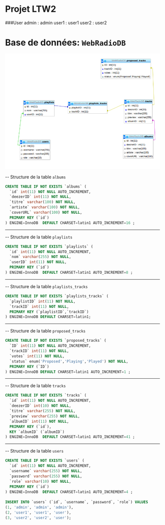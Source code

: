 Projet LTW2
===========

###User
admin : admin
user1 : user1
user2 : user2



# Base de données: `WebRadioDB`

![alt tag](https://raw.githubusercontent.com/ThibaudAV/TW2-ProjetFinal/master/schemaDB_SQL.png)

-- Structure de la table `albums`

```SQL
CREATE TABLE IF NOT EXISTS `albums` (
  `id` int(11) NOT NULL AUTO_INCREMENT,
  `deezerID` int(11) NOT NULL,
  `titre` varchar(100) NOT NULL,
  `artiste` varchar(100) NOT NULL,
  `coverURL` varchar(100) NOT NULL,
  PRIMARY KEY (`id`)
) ENGINE=InnoDB  DEFAULT CHARSET=latin1 AUTO_INCREMENT=16 ;
```
-- --------------------------------------------------------

-- Structure de la table `playlists`
```SQL
CREATE TABLE IF NOT EXISTS `playlists` (
  `id` int(11) NOT NULL AUTO_INCREMENT,
  `nom` varchar(255) NOT NULL,
  `userID` int(11) NOT NULL,
  PRIMARY KEY (`id`)
) ENGINE=InnoDB  DEFAULT CHARSET=latin1 AUTO_INCREMENT=8 ;
```
-- --------------------------------------------------------

-- Structure de la table `playlists_tracks`
```SQL
CREATE TABLE IF NOT EXISTS `playlists_tracks` (
  `playlistID` int(11) NOT NULL,
  `trackID` int(11) NOT NULL,
  PRIMARY KEY (`playlistID`,`trackID`)
) ENGINE=InnoDB DEFAULT CHARSET=latin1;
```
-- --------------------------------------------------------

-- Structure de la table `proposed_tracks`
```SQL
CREATE TABLE IF NOT EXISTS `proposed_tracks` (
  `ID` int(11) NOT NULL AUTO_INCREMENT,
  `trackID` int(11) NOT NULL,
  `votes` int(11) NOT NULL,
  `status` enum('Proposed','Playing','Played') NOT NULL,
  PRIMARY KEY (`ID`)
) ENGINE=InnoDB DEFAULT CHARSET=latin1 AUTO_INCREMENT=1 ;
```
-- --------------------------------------------------------

-- Structure de la table `tracks`
```SQL
CREATE TABLE IF NOT EXISTS `tracks` (
  `id` int(11) NOT NULL AUTO_INCREMENT,
  `deezerID` int(10) NOT NULL,
  `titre` varchar(255) NOT NULL,
  `preview` varchar(255) NOT NULL,
  `albumID` int(11) NOT NULL,
  PRIMARY KEY (`id`),
  KEY `albumID` (`albumID`)
) ENGINE=InnoDB  DEFAULT CHARSET=latin1 AUTO_INCREMENT=41 ;
```
-- --------------------------------------------------------

-- Structure de la table `users`
```SQL
CREATE TABLE IF NOT EXISTS `users` (
  `id` int(11) NOT NULL AUTO_INCREMENT,
  `username` varchar(255) NOT NULL,
  `password` varchar(255) NOT NULL,
  `role` varchar(10) NOT NULL,
  PRIMARY KEY (`id`)
) ENGINE=InnoDB  DEFAULT CHARSET=latin1 AUTO_INCREMENT=4 ;

INSERT INTO `users` (`id`, `username`, `password`, `role`) VALUES
(1, 'admin', 'admin', 'admin'),
(2, 'user1', 'user1', 'user'),
(3, 'user2', 'user2', 'user');

```
